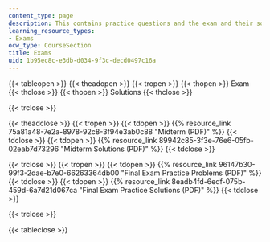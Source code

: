 ```yaml
---
content_type: page
description: This contains practice questions and the exam and their solutions.
learning_resource_types:
- Exams
ocw_type: CourseSection
title: Exams
uid: 1b95ec8c-e3db-d034-9f3c-decd0497c16a
---
```


{{< tableopen >}}
{{< theadopen >}}
{{< tropen >}}
{{< thopen >}}
Exam
{{< thclose >}}
{{< thopen >}}
Solutions
{{< thclose >}}

{{< trclose >}}

{{< theadclose >}}
{{< tropen >}}
{{< tdopen >}}
{{% resource_link 75a81a48-7e2a-8978-92c8-3f94e3ab0c88 "Midterm (PDF)" %}}
{{< tdclose >}}
{{< tdopen >}}
{{% resource_link 89942c85-3f3e-76e6-05fb-02eab7d73296 "Midterm Solutions (PDF)" %}}
{{< tdclose >}}

{{< trclose >}}
{{< tropen >}}
{{< tdopen >}}
{{% resource_link 96147b30-99f3-2dae-b7e0-66263364db00 "Final Exam Practice Problems (PDF)" %}}
{{< tdclose >}}
{{< tdopen >}}
{{% resource_link 8eadb4fd-6edf-075b-459d-6a7d21d067ca "Final Exam Practice Solutions (PDF)" %}}
{{< tdclose >}}

{{< trclose >}}

{{< tableclose >}}